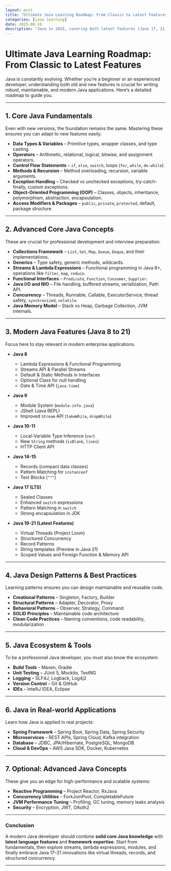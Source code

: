 ```yaml
---
layout: post
title: "Ultimate Java Learning Roadmap: From Classic to Latest Features"
categories: [java learning]
date: 2025-08-16
description: "Java in 2025, covering both latest features (Java 17, 21) and the classic/older Java topics"
---
```


# **Ultimate Java Learning Roadmap: From Classic to Latest Features**

Java is constantly evolving. Whether you’re a beginner or an experienced developer, understanding both old and new features is crucial for writing robust, maintainable, and modern Java applications. Here’s a detailed roadmap to guide you.

---

## **1. Core Java Fundamentals**

Even with new versions, the foundation remains the same. Mastering these ensures you can adapt to new features easily.

* **Data Types & Variables** – Primitive types, wrapper classes, and type casting.
* **Operators** – Arithmetic, relational, logical, bitwise, and assignment operators.
* **Control Flow Statements** – `if`, `else`, `switch`, loops (`for`, `while`, `do-while`).
* **Methods & Recursion** – Method overloading, recursion, variable arguments.
* **Exception Handling** – Checked vs unchecked exceptions, try-catch-finally, custom exceptions.
* **Object-Oriented Programming (OOP)** – Classes, objects, inheritance, polymorphism, abstraction, encapsulation.
* **Access Modifiers & Packages** – `public`, `private`, `protected`, default, package structure.

---

## **2. Advanced Core Java Concepts**

These are crucial for professional development and interview preparation.

* **Collections Framework** – `List`, `Set`, `Map`, `Queue`, `Deque`, and their implementations.
* **Generics** – Type safety, generic methods, wildcards.
* **Streams & Lambda Expressions** – Functional programming in Java 8+, operations like `filter`, `map`, `reduce`.
* **Functional Interfaces** – `Predicate`, `Function`, `Consumer`, `Supplier`.
* **Java I/O and NIO** – File handling, buffered streams, serialization, Path API.
* **Concurrency** – Threads, Runnable, Callable, ExecutorService, thread safety, `synchronized`, `volatile`.
* **Java Memory Model** – Stack vs Heap, Garbage Collection, JVM internals.

---

## **3. Modern Java Features (Java 8 to 21)**

Focus here to stay relevant in modern enterprise applications.

* **Java 8**

    * Lambda Expressions & Functional Programming
    * Streams API & Parallel Streams
    * Default & Static Methods in Interfaces
    * Optional Class for null handling
    * Date & Time API (`java.time`)

* **Java 9**

    * Module System (`module-info.java`)
    * JShell (Java REPL)
    * Improved `Stream` API (`takeWhile`, `dropWhile`)

* **Java 10-11**

    * Local-Variable Type Inference (`var`)
    * New `String` methods (`isBlank`, `lines`)
    * HTTP Client API

* **Java 14-15**

    * Records (compact data classes)
    * Pattern Matching for `instanceof`
    * Text Blocks (`"""`)

* **Java 17 (LTS)**

    * Sealed Classes
    * Enhanced `switch` expressions
    * Pattern Matching in `switch`
    * Strong encapsulation in JDK

* **Java 19-21 (Latest Features)**

    * Virtual Threads (Project Loom)
    * Structured Concurrency
    * Record Patterns
    * String templates (Preview in Java 21)
    * Scoped Values and Foreign Function & Memory API

---

## **4. Java Design Patterns & Best Practices**

Learning patterns ensures you can design maintainable and reusable code.

* **Creational Patterns** – Singleton, Factory, Builder
* **Structural Patterns** – Adapter, Decorator, Proxy
* **Behavioral Patterns** – Observer, Strategy, Command
* **SOLID Principles** – Maintainable code architecture
* **Clean Code Practices** – Naming conventions, code readability, modularization

---

## **5. Java Ecosystem & Tools**

To be a professional Java developer, you must also know the ecosystem:

* **Build Tools** – Maven, Gradle
* **Unit Testing** – JUnit 5, Mockito, TestNG
* **Logging** – SLF4J, Logback, Log4j2
* **Version Control** – Git & GitHub
* **IDEs** – IntelliJ IDEA, Eclipse

---

## **6. Java in Real-world Applications**

Learn how Java is applied in real projects:

* **Spring Framework** – Spring Boot, Spring Data, Spring Security
* **Microservices** – REST APIs, Spring Cloud, Kafka integration
* **Database** – JDBC, JPA/Hibernate, PostgreSQL, MongoDB
* **Cloud & DevOps** – AWS Java SDK, Docker, Kubernetes

---

## **7. Optional: Advanced Java Concepts**

These give you an edge for high-performance and scalable systems:

* **Reactive Programming** – Project Reactor, RxJava
* **Concurrency Utilities** – ForkJoinPool, CompletableFuture
* **JVM Performance Tuning** – Profiling, GC tuning, memory leaks analysis
* **Security** – Encryption, JWT, OAuth2

---

### **Conclusion**

A modern Java developer should combine **solid core Java knowledge** with **latest language features** and **framework expertise**. Start from fundamentals, then explore streams, lambda expressions, modules, and finally embrace Java 17–21 innovations like virtual threads, records, and structured concurrency.

---
